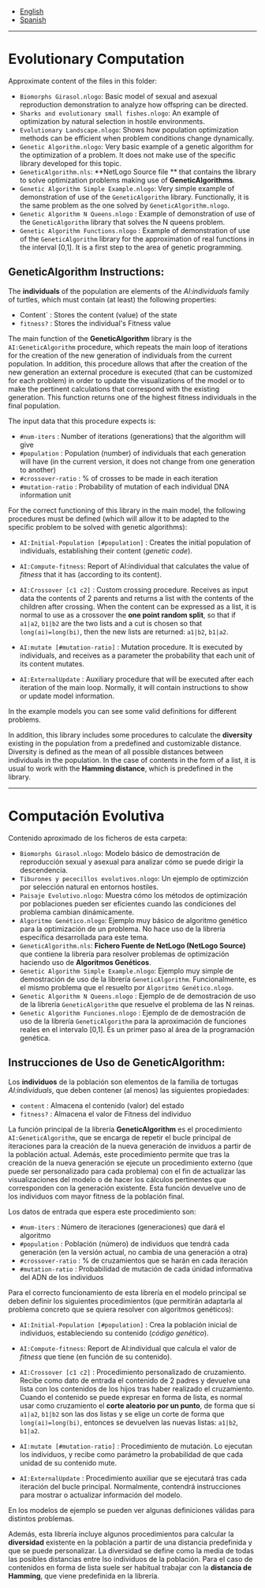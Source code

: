 + [English](#evolutionary-computation)
+ [Spanish](#computación-evolutiva)

---------------------------

# Evolutionary Computation

Approximate content of the files in this folder:

+ `Biomorphs Girasol.nlogo`: Basic model of sexual and asexual reproduction demonstration to analyze how offspring can be directed.
+ `Sharks and evolutionary small fishes.nlogo`: An example of optimization by natural selection in hostile environments.
+ `Evolutionary Landscape.nlogo`: Shows how population optimization methods can be efficient when problem conditions change dynamically.
+ `Genetic Algorithm.nlogo`: Very basic example of a genetic algorithm for the optimization of a problem. It does not make use of the specific library developed for this topic.
+ `GeneticAlgorithm.nls`: **NetLogo Source file ** that contains the library to solve optimization problems making use of **GeneticAlgorithms**.
+ `Genetic Algorithm Simple Example.nlogo`: Very simple example of demonstration of use of the `GeneticAlgorithm` library. Functionally, it is the same problem as the one solved by `GeneticAlgorithm.nlogo`.
+ `Genetic Algorithm N Queens.nlogo` : Example of demonstration of use of the `GeneticAlgorithm` library that solves the N queens problem.
+ `Genetic Algorithm Functions.nlogo` : Example of demonstration of use of the `GeneticAlgorithm` library for the approximation of real functions in the interval [0,1]. It is a first step to the area of genetic programming.

## GeneticAlgorithm Instructions:

The **individuals** of the population are elements of the _AI:individuals_ family of turtles, which must contain (at least) the following properties:

+ Content` : Stores the content (value) of the state
+ `fitness?` : Stores the individual's Fitness value

The main function of the **GeneticAlgorithm** library is the `AI:GeneticAlgorithm` procedure, which repeats the main loop of iterations for the creation of the new generation of individuals from the current population. In addition, this procedure allows that after the creation of the new generation an external procedure is executed (that can be customized for each problem) in order to update the visualizations of the model or to make the pertinent calculations that correspond with the existing generation. This function returns one of the highest fitness individuals in the final population.

The input data that this procedure expects is:

+ `#num-iters` : Number of iterations (generations) that the algorithm will give
+ `#population` : Population (number) of individuals that each generation will have (in the current version, it does not change from one generation to another)
+ `#crossover-ratio` : % of crosses to be made in each iteration
+ `#mutation-ratio` : Probability of mutation of each individual DNA information unit

For the correct functioning of this library in the main model, the following procedures must be defined (which will allow it to be adapted to the specific problem to be solved with genetic algorithms):
   
+ `AI:Initial-Population [#population]` : Creates the initial population of individuals, establishing their content (_genetic code_).

+ `AI:Compute-fitness`: Report of AI:individual that calculates the value of _fitness_ that it has (according to its content).

+ `AI:Crossover [c1 c2]` : Custom crossing procedure. Receives as input data the contents of 2 parents and returns a list with the contents of the children after crossing. When the content can be expressed as a list, it is normal to use as a crossover the **one point random split**, so that if `a1|a2`, `b1|b2` are the two lists and a cut is chosen so that `long(ai)=long(bi)`, then the new lists are returned: `a1|b2`, `b1|a2`.

+ `AI:mutate [#mutation-ratio]` : Mutation procedure. It is executed by individuals, and receives as a parameter the probability that each unit of its content mutates.

+ `AI:ExternalUpdate` : Auxiliary procedure that will be executed after each iteration of the main loop. Normally, it will contain instructions to show or update model information.

In the example models you can see some valid definitions for different problems.

In addition, this library includes some procedures to calculate the **diversity** existing in the population from a predefined and customizable distance. Diversity is defined as the mean of all possible distances between individuals in the population. In the case of contents in the form of a list, it is usual to work with the **Hamming distance**, which is predefined in the library.

-----------------------------

# Computación Evolutiva

Contenido aproximado de los ficheros de esta carpeta:

+ `Biomorphs Girasol.nlogo`: Modelo básico de demostración de reproducción sexual y asexual para analizar cómo se puede dirigir la descendencia.
+ `Tiburones y pececillos evolutivos.nlogo`: Un ejemplo de optimizción por selección natural en entornos hostiles.
+ `Paisaje Evolutivo.nlogo`: Muestra cómo los métodos de optimización por poblaciones pueden ser eficientes cuando las condiciones del problema cambian dinámicamente.
+ `Algoritmo Genético.nlogo`: Ejemplo muy básico de algoritmo genético para la optimización de un problema. No hace uso de la librería específica desarrollada para este tema.
+ `GeneticAlgorithm.nls`: **Fichero Fuente de NetLogo (NetLogo Source)** que contiene la librería para resolver problemas de optimización haciendo uso de **Algoritmos Genéticos**.
+ `Genetic Algorithm Simple Example.nlogo`: Ejemplo muy simple de demostración de uso de la librería `GeneticAlgorithm`. Funcionalmente, es el mismo problema que el resuelto por `Algoritmo Genético.nlogo`.
+ `Genetic Algorithm N Queens.nlogo` : Ejemplo de de demostración de uso de la librería `GeneticAlgorithm` que resuelve el problema de las N reinas.
+ `Genetic Algorithm Funciones.nlogo` : Ejemplo de de demostración de uso de la librería `GeneticAlgorithm` para la aproximación de funciones reales en el intervalo [0,1]. Es un primer paso al área de la programación genética.

## Instrucciones de Uso de GeneticAlgorithm:

Los **individuos** de la población son elementos de la familia de tortugas _AI:individuals_, que deben contener (al menos) las siguientes propiedades:

+ `content`   : Almacena el contenido (valor) del estado
+ `fitness?`  : Almacena el valor de Fitness del individuo

La función principal de la librería **GeneticAlgorithm** es el procedimiento `AI:GeneticAlgorithm`, que se encarga de repetir el bucle principal de iteraciones para la creación de la nueva generación de inviduos a partir de la población actual. Además, este procedimiento permite que tras la creación de la nueva generación se ejecute un procedimiento externo (que puede ser personalizado para cada problema) con el fin de actualizar las visualizaciones del modelo o de hacer los cálculos pertinentes que corresponden con la generación existente. Esta función devuelve uno de los individuos com mayor fitness de la población final.

Los datos de entrada que espera este procedimiento son:

+ `#num-iters`       : Número de iteraciones (generaciones) que dará el algoritmo
+ `#population`      : Población (número) de individuos que tendrá cada generación (en la versión actual, no cambia de una generación a otra)
+ `#crossover-ratio` : % de cruzamientos que se harán en cada iteración
+ `#mutation-ratio`  : Probabilidad de mutación de cada únidad informativa del ADN de los individuos

Para el correcto funcionamiento de esta librería en el modelo principal se deben definir los siguientes procedimientos (que permitirán adaptarla al problema concreto que se quiera resolver con algoritmos genéticos):
   
+ `AI:Initial-Population [#population]` : Crea la población inicial de individuos, estableciendo su contenido (_código genético_).

+ `AI:Compute-fitness`: Report de AI:individual que calcula el valor de _fitness_ que tiene (en función de su contenido).

+ `AI:Crossover [c1 c2]` : Procedimiento personalizado de cruzamiento. Recibe como dato de entrada el contenido de 2 padres y devuelve una lista con los contenidos de los hijos tras haber realizado el cruzamiento. Cuando el contenido se puede expresar en forma de lista, es normal usar como cruzamiento el **corte aleatorio por un punto**, de forma que si `a1|a2`, `b1|b2` son las dos listas y se elige un corte de forma que `long(ai)=long(bi)`, entonces se devuelven las nuevas listas: `a1|b2`, `b1|a2`.

+ `AI:mutate [#mutation-ratio]` : Procedimiento de mutación. Lo ejecutan los individuos, y recibe como parámetro la probabilidad de que cada unidad de su contenido mute.

+ `AI:ExternalUpdate` : Procedimiento auxiliar que se ejecutará tras cada iteración del bucle principal. Normalmente, contendrá instrucciones para mostrar o actualizar información del modelo.

En los modelos de ejemplo se pueden ver algunas definiciones válidas para distintos problemas.

Además, esta librería incluye algunos procedimientos para calcular la **diversidad** existente en la población a partir de una distancia predefinida y que se puede personalizar. La diversidad se define como la media de todas las posibles distancias entre lso individuos de la población. Para el caso de contenidos en forma de lista suele ser habitual trabajar con la **distancia de Hamming**, que viene predefinida en la librería.
